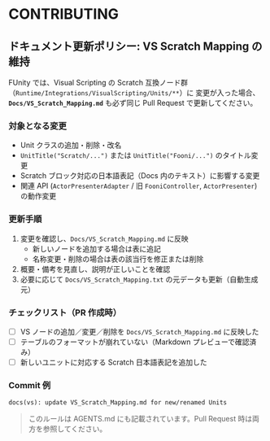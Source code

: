 # CONTRIBUTING

## ドキュメント更新ポリシー: VS Scratch Mapping の維持

FUnity では、Visual Scripting の Scratch 互換ノード群（`Runtime/Integrations/VisualScripting/Units/**`）に
変更が入った場合、**`Docs/VS_Scratch_Mapping.md`** も必ず同じ Pull Request で更新してください。

### 対象となる変更
- Unit クラスの追加・削除・改名
- `UnitTitle("Scratch/...")` または `UnitTitle("Fooni/...")` のタイトル変更
- Scratch ブロック対応の日本語表記（Docs 内のテキスト）に影響する変更
- 関連 API (`ActorPresenterAdapter` / 旧 `FooniController`, `ActorPresenter`) の動作変更

### 更新手順
1. 変更を確認し、`Docs/VS_Scratch_Mapping.md` に反映
   - 新しいノードを追加する場合は表に追記
   - 名称変更・削除の場合は表の該当行を修正または削除
2. 概要・備考を見直し、説明が正しいことを確認
3. 必要に応じて `Docs/VS_Scratch_Mapping.txt` の元データも更新（自動生成元）

### チェックリスト（PR 作成時）
- [ ] VS ノードの追加／変更／削除を `Docs/VS_Scratch_Mapping.md` に反映した
- [ ] テーブルのフォーマットが崩れていない（Markdown プレビューで確認済み）
- [ ] 新しいユニットに対応する Scratch 日本語表記を追加した

### Commit 例
```
docs(vs): update VS_Scratch_Mapping.md for new/renamed Units
```

> このルールは AGENTS.md にも記載されています。Pull Request 時は両方を参照してください。
